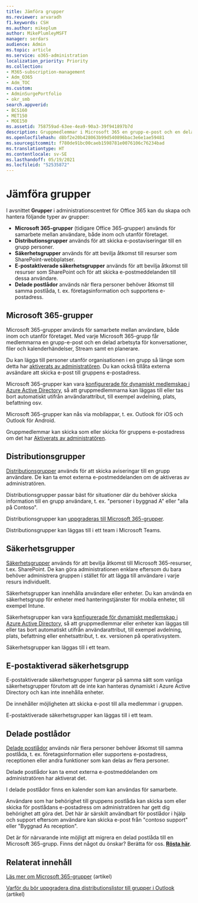 ```yaml
---
title: Jämföra grupper
ms.reviewer: arvaradh
f1.keywords: CSH
ms.author: mikeplum
author: MikePlumleyMSFT
manager: serdars
audience: Admin
ms.topic: article
ms.service: o365-administration
localization_priority: Priority
ms.collection:
- M365-subscription-management
- Adm_O365
- Adm_TOC
ms.custom:
- AdminSurgePortfolio
- okr_smb
search.appverid:
- BCS160
- MET150
- MOE150
ms.assetid: 758759ad-63ee-4ea9-90a3-39f941897b7d
description: Gruppmedlemmar i Microsoft 365 en grupp-e-post och en delad arbetsyta för konversationer, filer och kalenderhändelser, Stream samt en Planner.
ms.openlocfilehash: d8bf2e20b428063b99d540896bac3e6e1ae59481
ms.sourcegitcommit: f780de91bc00caeb1598781e0076106c76234bad
ms.translationtype: HT
ms.contentlocale: sv-SE
ms.lasthandoff: 05/19/2021
ms.locfileid: "52535872"
---
```

# <a name="compare-groups"></a>Jämföra grupper

I avsnittet **Grupper** i administrationscentret för Office 365 kan du skapa och hantera följande typer av grupper: 

- **Microsoft 365-grupper** (tidigare Office 365-grupper) används för samarbete mellan användare, både inom och utanför företaget.
- **Distributionsgrupper** används för att skicka e-postaviseringar till en grupp personer.
- **Säkerhetsgrupper** används för att bevilja åtkomst till resurser som SharePoint-webbplatser.
- **E-postaktiverade säkerhetsgrupper** används för att bevilja åtkomst till resurser som SharePoint och för att skicka e-postmeddelanden till dessa användare.
- **Delade postlådor** används när flera personer behöver åtkomst till samma postlåda, t. ex. företagsinformation och supportens e-postadress.

## <a name="microsoft-365-groups"></a>Microsoft 365-grupper

Microsoft 365-grupper används för samarbete mellan användare, både inom och utanför företaget. Med varje Microsoft 365-grupp får medlemmarna en grupp-e-post och en delad arbetsyta för konversationer, filer och kalenderhändelser, Stream samt en planerare.

Du kan lägga till personer utanför organisationen i en grupp så länge som detta har [aktiverats av administratören](manage-guest-access-in-groups.md). Du kan också tillåta externa avsändare att skicka e-post till gruppens e-postadress.

Microsoft 365-grupper kan vara [konfigurerade för dynamiskt medlemskap i Azure Active Directory](/azure/active-directory/users-groups-roles/groups-change-type), så att gruppmedlemmarna kan läggas till eller tas bort automatiskt utifrån användarattribut, till exempel avdelning, plats, befattning osv.

Microsoft 365-grupper kan nås via mobilappar, t. ex. Outlook för iOS och Outlook för Android.

Gruppmedlemmar kan skicka som eller skicka för gruppens e-postadress om det har [Aktiverats av administratören](../../solutions/allow-members-to-send-as-or-send-on-behalf-of-group.md).

## <a name="distribution-groups"></a>Distributionsgrupper

[Distributionsgrupper](/exchange/recipients-in-exchange-online/manage-distribution-groups/manage-distribution-groups) används för att skicka aviseringar till en grupp användare. De kan ta emot externa e-postmeddelanden om de aktiveras av administratören.

Distributionsgrupper passar bäst för situationer där du behöver skicka information till en grupp användare, t. ex. "personer i byggnad A" eller "alla på Contoso".

Distributionsgrupper kan [uppgraderas till Microsoft 365-grupper](../manage/upgrade-distribution-lists.md).

Distributionsgrupper kan läggas till i ett team i Microsoft Teams.

## <a name="security-groups"></a>Säkerhetsgrupper

[Säkerhetsgrupper](../email/create-edit-or-delete-a-security-group.md) används för att bevilja åtkomst till Microsoft 365-resurser, t.ex. SharePoint. De kan göra administrationen enklare eftersom du bara behöver administrera gruppen i stället för att lägga till användare i varje resurs individuellt.

Säkerhetsgrupper kan innehålla användare eller enheter. Du kan använda en säkerhetsgrupp för enheter med hanteringstjänster för mobila enheter, till exempel Intune.

Säkerhetsgrupper kan vara [konfigurerade för dynamiskt medlemskap i Azure Active Directory](/azure/active-directory/users-groups-roles/groups-change-type), så att gruppmedlemmar eller enheter kan läggas till eller tas bort automatiskt utifrån användarattribut, till exempel avdelning, plats, befattning eller enhetsattribut, t. ex. versionen på operativsystem.

Säkerhetsgrupper kan läggas till i ett team.

## <a name="mail-enabled-security-groups"></a>E-postaktiverad säkerhetsgrupp

E-postaktiverade säkerhetsgrupper fungerar på samma sätt som vanliga säkerhetsgrupper förutom att de inte kan hanteras dynamiskt i Azure Active Directory och kan inte innehålla enheter.

De innehåller möjligheten att skicka e-post till alla medlemmar i gruppen.

E-postaktiverade säkerhetsgrupper kan läggas till i ett team.

## <a name="shared-mailboxes"></a>Delade postlådor

[Delade postlådor](../email/create-a-shared-mailbox.md) används när flera personer behöver åtkomst till samma postlåda, t. ex. företagsinformation eller supportens e-postadress, receptionen eller andra funktioner som kan delas av flera personer.

Delade postlådor kan ta emot externa e-postmeddelanden om administratören har aktiverat det.

I delade postlådor finns en kalender som kan användas för samarbete.

Användare som har behörighet till gruppens postlåda kan skicka som eller skicka för postlådans e-postadress om administratören har gett dig behörighet att göra det. Det här är särskilt användbart för postlådor i hjälp och support eftersom användare kan skicka e-post från "contoso support" eller "Byggnad As reception".

Det är för närvarande inte möjligt att migrera en delad postlåda till en Microsoft 365-grupp. Finns det något du önskar? Berätta för oss. **[Rösta här](https://go.microsoft.com/fwlink/?linkid=871518)**.

## <a name="related-content"></a>Relaterat innehåll

[Läs mer om Microsoft 365-grupper](https://support.microsoft.com/office/b565caa1-5c40-40ef-9915-60fdb2d97fa2) (artikel)

[Varför du bör uppgradera dina distributionslistor till grupper i Outlook](https://support.microsoft.com/office/7fb3d880-593b-4909-aafa-950dd50ce188) (artikel)
